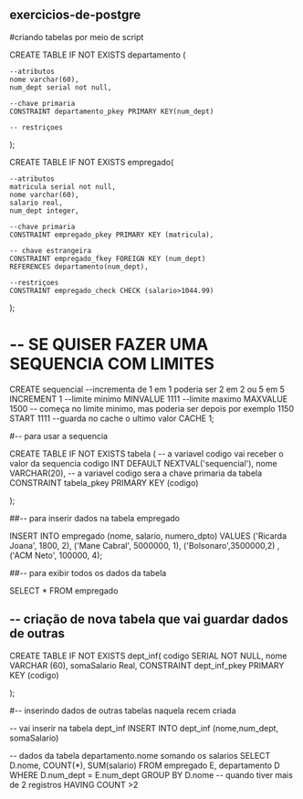 ## exercicios-de-postgre
#criando tabelas por meio de script

CREATE TABLE IF NOT EXISTS departamento (

	--atributos
	nome varchar(60),
	num_dept serial not null,
	
	--chave primaria
	CONSTRAINT departamento_pkey PRIMARY KEY(num_dept)
	
	-- restriçoes
	

);

CREATE TABLE IF NOT EXISTS empregado(
	
	--atributos
	matricula serial not null,
	nome varchar(60),
	salario real,
	num_dept integer,
	
	--chave primaria
	CONSTRAINT empregado_pkey PRIMARY KEY (matricula),
	
	-- chave estrangeira
	CONSTRAINT empregado_fkey FOREIGN KEY (num_dept)
	REFERENCES departamento(num_dept),
	
	--restriçoes
	CONSTRAINT empregado_check CHECK (salario>1044.99)

);


# -- SE QUISER FAZER UMA SEQUENCIA COM LIMITES

CREATE sequencial
--incrementa de 1 em 1 poderia ser 2 em 2 ou 5 em 5
INCREMENT 1
--limite minimo
MINVALUE 1111
--limite maximo
MAXVALUE 1500
-- começa no limite minimo, mas poderia ser depois por exemplo 1150
START 1111
--guarda no cache o ultimo valor
CACHE 1;

#-- para usar a sequencia

CREATE TABLE IF NOT EXISTS tabela (
-- a variavel codigo vai receber o valor da sequencia
codigo INT DEFAULT NEXTVAL('sequencial'),
nome VARCHAR(20),
-- a variavel codigo sera a chave primaria da tabela
CONSTRAINT tabela_pkey PRIMARY KEY (codigo)

);

##-- para inserir dados na tabela empregado

INSERT INTO empregado (nome, salario, numero_dpto)
VALUES ('Ricarda Joana', 1800, 2), ('Mane Cabral', 5000000, 1), ('Bolsonaro',3500000,2)
,('ACM Neto', 100000, 4);
 
 ##-- para exibir todos os dados da tabela
 
 SELECT * FROM empregado
 
## -- criação de nova tabela que vai guardar dados de outras
 
 CREATE TABLE IF NOT EXISTS dept_inf(
	codigo SERIAL NOT NULL,
	nome VARCHAR (60),
	somaSalario Real,
	CONSTRAINT dept_inf_pkey PRIMARY KEY (codigo)

);

#-- inserindo dados de outras tabelas naquela recem criada

-- vai inserir na tabela dept_inf
INSERT INTO dept_inf (nome,num_dept, somaSalario)

-- dados da tabela departamento.nome  somando os salarios
SELECT D.nome, COUNT(*), SUM(salario) FROM empregado E,
departamento D WHERE D.num_dept = E.num_dept GROUP BY D.nome
-- quando tiver mais de 2 registros
HAVING COUNT >2
